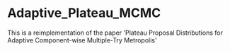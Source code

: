 # Adaptive_Plateau_MCMC
This is a reimplementation of the paper 'Plateau Proposal Distributions for Adaptive Component-wise Multiple-Try Metropolis'
